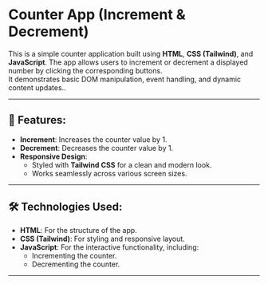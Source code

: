 # Counter App **(Increment & Decrement)**

This is a simple counter application built using **HTML**, **CSS (Tailwind)**, and **JavaScript**. 
The app allows users to increment or decrement a displayed number by clicking the corresponding buttons.  
It demonstrates basic DOM manipulation, event handling, and dynamic content updates..

---

## 📌 Features:
- **Increment**: Increases the counter value by 1.
- **Decrement**: Decreases the counter value by 1.
- **Responsive Design**:
  - Styled with **Tailwind CSS** for a clean and modern look.
  - Works seamlessly across various screen sizes.

---

## 🛠️ Technologies Used:
- **HTML**: For the structure of the app.
- **CSS (Tailwind)**: For styling and responsive layout.
- **JavaScript**: For the interactive functionality, including:
  - Incrementing the counter.
  - Decrementing the counter.

---

 

 
